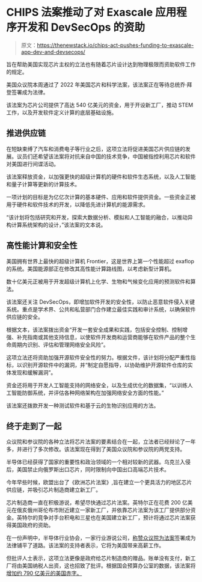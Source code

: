 # CHIPS 法案推动了对 Exascale 应用程序开发和 DevSecOps 的资助

> 原文：<https://thenewstack.io/chips-act-pushes-funding-to-exascale-app-dev-and-devsecops/>

旨在帮助美国实现芯片主权的立法也有随着芯片设计达到物理极限而资助软件工作的规定。

美国众议院本周通过了 2022 年美国芯片和科学法案，该法案正在等待总统乔·拜登签署成为法律。

该法案为芯片公司提供了高达 540 亿美元的资金，用于开设新工厂，推动 STEM 工作，以及开发软件定义计算的底层基础设施。

## 推进供应链

在短缺束缚了汽车和消费电子等行业之后，这项立法将促进美国芯片供应链的发展。议员们还希望该法案将对抗来自中国的技术竞争，中国被指控利用芯片和软件对美国进行间谍活动。

该法案释放资金，以加强更快的超级计算机的硬件和软件生态系统，以及人工智能和量子计算等更新的计算技术。

一项计划的目标是为亿亿次计算的基本硬件、应用和软件提供资金。一些资金正被用于硬件和软件技术的开发，以降低先进计算机的能源需求。

“该计划将包括研究和开发，探索大数据分析、模拟和人工智能的融合，以推动异构计算系统架构的设计，”该法案的文本说。

## 高性能计算和安全性

美国拥有世界上最快的超级计算机 Frontier，这是世界上第一个性能超过 exaflop 的系统。美国能源部正在修改其高性能计算路线图，以考虑新型计算机。

数十亿美元正被用于开发超级计算机上化学、生物和气候变化应用的预测软件和算法。

该法案还关注 DevSecOps，即增加软件开发的安全性，以防止恶意软件侵入关键系统。重点是学术界、公共和私营部门合作建立最佳实践和审计系统，以确保软件供应链的安全。

根据文本，该法案拨出资金“开发一套安全成果和实践，包括安全控制、控制增强、补充指南或其他支持信息，以使软件开发商和运营商能够在软件产品的整个生命周期内识别、评估和管理网络安全风险”。

这项立法还将资助加强开源软件安全性的努力。根据文件，该计划将分配严重性指标，以识别开源软件中的漏洞，并“制定自愿指导，以协助维护开源软件仓库的实体发现和缓解漏洞”。

资金还将用于开发人工智能支持的网络安全，以及生成优化的数据集，“以训练人工智能防御系统，并评估各种网络架构在加强网络安全方面的性能。”

该法案还拨款开发一种测试软件和基于云的生物识别应用的方法。

## 终于走到了一起

众议院和参议院的各种立法将芯片法案的要素结合在一起，立法者已经辩论了一年多，并进行了多次修改。该法案现在得到了美国众议院和参议院的两党支持。

半导体已经获得了国家的重要性和政治领域的一个相对较新的武器。乌克兰入侵后，美国禁止向俄罗斯出口芯片，同时限制向中国出口高端芯片技术。

今年早些时候，欧盟出台了《欧洲芯片法案》,旨在建立一个更具活力的地区芯片供应链，并吸引芯片制造商建立新工厂。

芯片制造商一直在积极游说，希望尽快通过芯片法案。英特尔正在花费 200 亿美元在俄亥俄州哥伦布市附近建立一家新工厂，并依靠芯片法案为该工厂提供部分资金。英特尔的竞争对手台积电和三星也在美国建立新工厂，预计将通过芯片法案获得美国政府的资助。

在一份声明中，半导体行业协会，一家行业游说公司，[称赞众议院为法案](https://www.semiconductors.org/sia-applauds-house-passage-of-chips-act-urges-president-to-sign-bill-into-law/)签署成为法律铺平了道路。该法案的支持者表示，它将为美国带来高薪工作。

但批评人士表示，这项立法更像是政府给芯片制造商的赠品。账单没有支付，新工厂将由美国纳税人出资，这也招致了批评。根据国会预算办公室的数据，该法案将[增加约 790 亿美元的美国赤字。](https://www.cbo.gov/system/files/2022-07/hr4346_chip.pdf)

<svg xmlns:xlink="http://www.w3.org/1999/xlink" viewBox="0 0 68 31" version="1.1"><title>Group</title> <desc>Created with Sketch.</desc></svg>